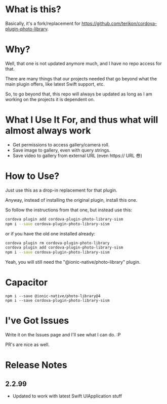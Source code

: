 # What is this?

Basically, it's a fork/replacement for https://github.com/terikon/cordova-plugin-photo-library.

# Why?

Well, that one is not updated anymore much, and I have no repo access for that.

There are many things that our projects needed that go beyond what the main plugin offers, like latest Swift support, etc.

So, to go beyond that, this repo will always be updated as long as I am working on the projects it is dependent on. 

# What I Use It For, and thus what will almost always work
- Get permissions to access gallery/camera roll.
- Save image to gallery, even with query strings.
- Save video to gallery from external URL (even https:// URL 😎)

# How to Use?

Just use this as a drop-in replacement for that plugin.

Anyway, instead of installing the original plugin, install this one.

So follow the instructions from that one, but instead use this:

```bash
cordova plugin add cordova-plugin-photo-library-sism
npm i --save cordova-plugin-photo-library-sism
```

or if you have the old one installed already:

```bash
cordova plugin rm cordova-plugin-photo-library
cordova plugin add cordova-plugin-photo-library-sism
npm i --save cordova-plugin-photo-library-sism
```

Yeah, you will still need the "@ionic-native/photo-library" plugin.

# Capacitor
```
npm i --save @ionic-native/photo-library@4
npm i --save cordova-plugin-photo-library-sism
```

# I've Got Issues

Write it on the Issues page and I'll see what I can do. :P

PR's are nice as well.

# Release Notes
## 2.2.99
- Updated to work with latest Swift UIApplication stuff
